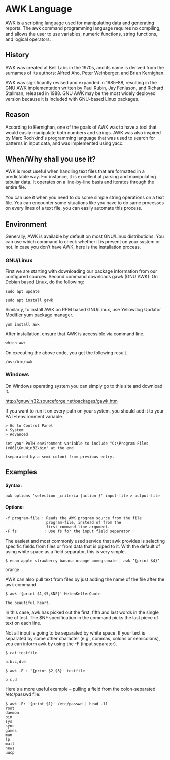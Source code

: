 # AWK Language

AWK is a scripting language used for manipulating data and generating reports. The awk command programming language requires no compiling, and allows the user to use variables, numeric functions, string functions, and logical operators.

## History

AWK was created at Bell Labs in the 1970s, and its name is derived from the surnames of its authors: Alfred Aho, Peter Weinberger, and Brian Kernighan. 

AWK was significantly revised and expanded in 1985–88, resulting in the GNU AWK implementation written by Paul Rubin, Jay Fenlason, and Richard Stallman, released in 1988. GNU AWK may be the most widely deployed version because it is included with GNU-based Linux packages.

## Reason

According to Kernighan, one of the goals of AWK was to have a tool that would easily manipulate both numbers and strings. AWK was also inspired by Marc Rochkind's programming language that was used to search for patterns in input data, and was implemented using yacc.

## When/Why shall you use it? 

AWK is most useful when handling text files that are formatted in a predictable way. For instance, it is excellent at parsing and manipulating tabular data. It operates on a line-by-line basis and iterates through the entire file.

You can use it when you need to do some simple string operations on a text file. You can encounter some situations like you have to do same processes on every lines of a text file, you can easily automate this process.

## Environment

Generally, AWK is available by default on most GNU/Linux distributions. You can use which command to check whether it is present on your system or not. In case you don’t have AWK, here is the installation process.

### GNU/Linux

First we are starting with downloading our package information from our configured sources. Second command downloads gawk (GNU AWK). On Debian based Linux, do the following:

```
sudo apt update

sudo apt install gawk
```

Similarly, to install AWK on RPM based GNU/Linux, use Yellowdog Updator Modifier yum package manager.

```
yum install awk
```

After installation, ensure that AWK is accessible via command line.

```
which awk
```

On executing the above code, you get the following result. 

```
/usr/bin/awk
```

### Windows

On Windows operating system you can simply go to this site and download it.

http://gnuwin32.sourceforge.net/packages/gawk.htm

If you want to run it on every path on your system, you should add it to your PATH environment variable.

```
> Go to Control Panel 
> System
> Advanced

set your PATH environment variable to include "C:\Program Files (x86)\GnuWin32\bin" at the end 

(separated by a semi-colon) from previous entry.

```

## Examples

#### Syntax:

```
awk options 'selection _criteria {action }' input-file > output-file
```

#### Options:

```
-f program-file : Reads the AWK program source from the file 
                  program-file, instead of from the 
                  first command line argument.
-F fs            : Use fs for the input field separator
```

The easiest and most commonly used service that awk provides is selecting specific fields from files or from data that is piped to it. With the default of using white space as a field separator, this is very simple.

```
$ echo apple strawberry banana orange pomegranate | awk ‘{print $4}’

orange
```

AWK can also pull text from files by just adding the name of the file after the awk command.

```
$ awk '{print $1,$5,$NF}' HelenKellerQuote

The beautiful heart.
```

In this case, awk has picked out the first, fifth and last words in the single line of test. The $NF specification in the command picks the last piece of text on each line. 

Not all input is going to be separated by white space. If your text is separated by some other character (e.g., commas, colons or semicolons), you can inform awk by using the -F (input separator).

```
$ cat testfile

a:b:c,d:e

$ awk -F : '{print $2,$3}' testfile

b c,d
```

Here's a more useful example – pulling a field from the colon-separated /etc/passwd file:

```
$ awk -F: '{print $1}' /etc/passwd | head -11
root
daemon
bin
sys
sync
games
man
lp
mail
news
uucp
```
